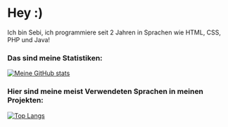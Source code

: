 # Hey :)

Ich bin Sebi, 
ich programmiere seit 2 Jahren in Sprachen wie HTML, CSS, PHP und Java!

### Das sind meine Statistiken:
[![Meine GitHub stats](https://github-readme-stats.vercel.app/api?username=ItsSebis&theme=dark)](#)

### Hier sind meine meist Verwendeten Sprachen in meinen Projekten:
[![Top Langs](https://github-readme-stats.vercel.app/api/top-langs/?username=ItsSebis&theme=dark)](#)


